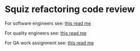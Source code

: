 # Squiz refactoring code review

For software engineers see: [this read me](./README-SE.md)

For quality engineers see: [this read me](./README-QA.md)

For QA work assignment see: [this read me](./README-QA_TESTED.md)